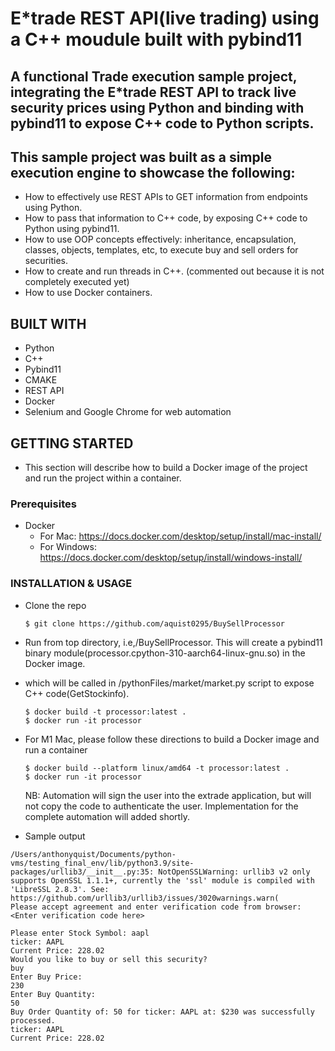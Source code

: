 # E*trade REST API(live trading) using a C++ moudule built with pybind11

## A functional Trade execution sample project, integrating the E*trade REST API to track live security prices using Python and binding with pybind11 to expose C++ code to Python scripts.

## This sample project was built as a simple execution engine to showcase the following:
* How to effectively use REST APIs to GET information from endpoints using Python.
* How to pass that information to C++ code, by exposing C++ code to Python using pybind11.
* How to use OOP concepts effectively: inheritance, encapsulation, classes, objects, templates, etc, to execute buy and sell orders for securities.
* How to create and run threads in C++. (commented out because it is not completely executed yet)
* How to use Docker containers.

## BUILT WITH
* Python
* C++
* Pybind11
* CMAKE
* REST API
* Docker
* Selenium and Google Chrome for web automation

## GETTING STARTED
* This section will describe how to build a Docker image of the project and run the project within a container.
  

### Prerequisites
* Docker
   * For Mac: https://docs.docker.com/desktop/setup/install/mac-install/
   * For Windows: https://docs.docker.com/desktop/setup/install/windows-install/

     
### INSTALLATION & USAGE
* Clone the repo
  ```
  $ git clone https://github.com/aquist0295/BuySellProcessor
  ```
* Run from top directory, i.e,/BuySellProcessor. This will create a pybind11 binary module(processor.cpython-310-aarch64-linux-gnu.so) in the Docker image.
* which will be called in /pythonFiles/market/market.py script to expose C++ code(GetStockinfo).
  ```
  $ docker build -t processor:latest .
  $ docker run -it processor 
  ```
* For M1 Mac, please follow these directions to build a Docker image and run a container
  ```
  $ docker build --platform linux/amd64 -t processor:latest .
  $ docker run -it processor 
  ```

  NB: Automation will sign the user into the extrade application, but will not copy the code to authenticate the user. Implementation for the complete automation will added shortly.
   
* Sample output
 ```
 /Users/anthonyquist/Documents/python-vms/testing_final_env/lib/python3.9/site-packages/urllib3/__init__.py:35: NotOpenSSLWarning: urllib3 v2 only supports OpenSSL 1.1.1+, currently the 'ssl' module is compiled with 'LibreSSL 2.8.3'. See: https://github.com/urllib3/urllib3/issues/3020warnings.warn(
Please accept agreement and enter verification code from browser: <Enter verification code here>

Please enter Stock Symbol: aapl
ticker: AAPL
Current Price: 228.02
Would you like to buy or sell this security?
buy
Enter Buy Price:
230
Enter Buy Quantity:
50
Buy Order Quantity of: 50 for ticker: AAPL at: $230 was successfully processed.
ticker: AAPL
Current Price: 228.02

```   
  
